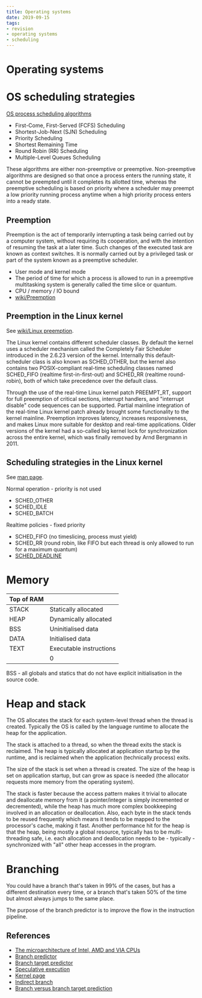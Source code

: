 ```yaml
---
title: Operating systems
date: 2019-09-15
tags:
- revision
- operating systems
- scheduling
---
```


# Operating systems

# OS scheduling strategies
[OS process scheduling algorithms](https://www.tutorialspoint.com/operating_system/os_process_scheduling_algorithms.htm)

- First-Come, First-Served (FCFS) Scheduling
- Shortest-Job-Next (SJN) Scheduling
- Priority Scheduling
- Shortest Remaining Time
- Round Robin (RR) Scheduling
- Multiple-Level Queues Scheduling

These algorithms are either non-preemptive or preemptive. Non-preemptive algorithms are designed so that once a process enters the running state, it cannot be preempted until it completes its allotted time, whereas the preemptive scheduling is based on priority where a scheduler may preempt a low priority running process anytime when a high priority process enters into a ready state.

## Preemption
Preemption is the act of temporarily interrupting a task being carried out by a computer system, without requiring its cooperation, and with the intention of resuming the task at a later time. Such changes of the executed task are known as context switches. It is normally carried out by a privileged task or part of the system known as a preemptive scheduler.

- User mode and kernel mode
- The period of time for which a process is allowed to run in a preemptive multitasking system is generally called the time slice or quantum.
- CPU / memory / IO bound
- [wiki/Preemption](https://en.wikipedia.org/wiki/Preemption_(computing))

## Preemption in the Linux kernel
See [wiki/Linux preemption](https://en.wikipedia.org/wiki/Linux_kernel#Preemption).

The Linux kernel contains different scheduler classes. By default the kernel uses a scheduler mechanism called the Completely Fair Scheduler introduced in the 2.6.23 version of the kernel. Internally this default-scheduler class is also known as SCHED_OTHER, but the kernel also contains two POSIX-compliant real-time scheduling classes named SCHED_FIFO (realtime first-in-first-out) and SCHED_RR (realtime round-robin), both of which take precedence over the default class.

Through the use of the real-time Linux kernel patch PREEMPT_RT, support for full preemption of critical sections, interrupt handlers, and "interrupt disable" code sequences can be supported. Partial mainline integration of the real-time Linux kernel patch already brought some functionality to the kernel mainline. Preemption improves latency, increases responsiveness, and makes Linux more suitable for desktop and real-time applications. Older versions of the kernel had a so-called big kernel lock for synchronization across the entire kernel, which was finally removed by Arnd Bergmann in 2011.

## Scheduling strategies in the Linux kernel
See [man page](http://man7.org/linux/man-pages/man7/sched.7.html).

Normal operation - priority is not used

- SCHED_OTHER
- SCHED_IDLE
- SCHED_BATCH

Realtime policies - fixed priority

- SCHED_FIFO (no timeslicing, process must yield)
- SCHED_RR (round robin, like FIFO but each thread is only allowed to run for a maximum quantum)
- [SCHED_DEADLINE](https://en.wikipedia.org/wiki/Earliest_deadline_first_scheduling)

# Memory
| Top of RAM | |
| ---------- | ----------------------- |
| STACK | Statically allocated |
| HEAP | Dynamically allocated |
| BSS | Uninitialised data |
| DATA | Initialised data |
| TEXT | Executable instructions |
| | 0 |

BSS - all globals and statics that do not have explicit initialisation in the source code.

# Heap and stack
The OS allocates the stack for each system-level thread when the thread is created. Typically the OS is called by the language runtime to allocate the heap for the application.

The stack is attached to a thread, so when the thread exits the stack is reclaimed. The heap is typically allocated at application startup by the runtime, and is reclaimed when the application (technically process) exits.

The size of the stack is set when a thread is created. The size of the heap is set on application startup, but can grow as space is needed (the allocator requests more memory from the operating system).

The stack is faster because the access pattern makes it trivial to allocate and deallocate memory from it (a pointer/integer is simply incremented or decremented), while the heap has much more complex bookkeeping involved in an allocation or deallocation. Also, each byte in the stack tends to be reused frequently which means it tends to be mapped to the processor's cache, making it fast. Another performance hit for the heap is that the heap, being mostly a global resource, typically has to be multi-threading safe, i.e. each allocation and deallocation needs to be - typically - synchronized with "all" other heap accesses in the program.

# Branching
You could have a branch that's taken in 99% of the cases, but has a different destination every time, or a branch that's taken 50% of the time but almost always jumps to the same place.

The purpose of the branch predictor is to improve the flow in the instruction pipeline.

## References
- [The microarchitecture of Intel, AMD and VIA CPUs](https://www.agner.org/optimize/microarchitecture.pdf)
- [Branch predictor](https://en.wikipedia.org/wiki/Branch_predictor)
- [Branch target predictor](https://en.wikipedia.org/wiki/Branch_target_predictor)
- [Speculative execution](https://en.wikipedia.org/wiki/Speculative_execution)
- [Kernel page](https://en.wikipedia.org/wiki/Kernel_page)
- [Indirect branch](https://en.wikipedia.org/wiki/Indirect_branch)
- [Branch versus branch target prediction](https://stackoverflow.com/questions/22508211/branch-target-prediction-vs-branch-prediction)
